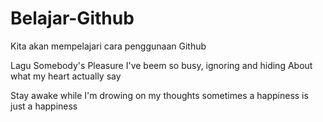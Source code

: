 # Belajar-Github
Kita akan mempelajari cara penggunaan Github

Lagu Somebody's Pleasure
I've beem so busy, ignoring and hiding
About what my heart actually say 

Stay awake while I'm drowing on my thoughts
sometimes a happiness is just a happiness
